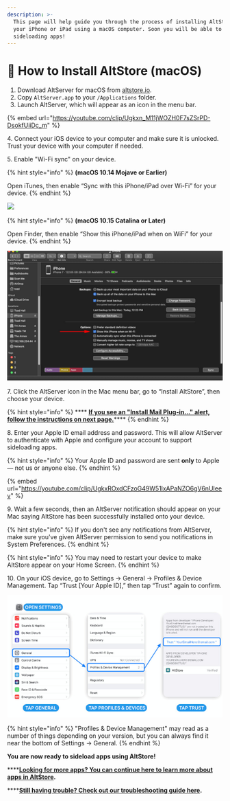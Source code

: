 ```yaml
---
description: >-
  This page will help guide you through the process of installing AltStore onto
  your iPhone or iPad using a macOS computer. Soon you will be able to start
  sideloading apps!
---
```


# 🍎 How to Install AltStore (macOS)

1. Download AltServer for macOS from [altstore.io](https://altstore.io).&#x20;
2. Copy `AltServer.app` to your `/Applications` folder.
3. Launch AltServer, which will appear as an icon in the menu bar.

{% embed url="https://youtube.com/clip/Ugkxn_M11jWOZH0F7sZSrPD-DsokfUiiDc_m" %}

4\. Connect your iOS device to your computer and make sure it is unlocked. Trust your device with your computer if needed.

5\. Enable "Wi-Fi sync" on your device.

{% hint style="info" %}
**(macOS 10.14 Mojave or Earlier)**&#x20;

Open iTunes, then enable “Sync with this iPhone/iPad over Wi-Fi” for your device.
{% endhint %}

![](../../.gitbook/assets/002\_sync-iphone-over-wifi-1999751-0242f5c1b2814ecaac3b49815c365c59.webp)

{% hint style="info" %}
**(macOS 10.15 Catalina or Later)**

Open Finder, then enable “Show this iPhone/iPad when on WiFi” for your device.
{% endhint %}

![](../../.gitbook/assets/878b40c6-6ef3-4f18-858e-7fa266818163.jpeg)

7\. Click the AltServer icon in the Mac menu bar, go to “Install AltStore”, then choose your device.

{% hint style="info" %}
&#x20;**** [**If you see an "Install Mail Plug-in..." alert, follow the instructions on next page.**](enable-mail-plug-in.md)****
{% endhint %}

8\. Enter your Apple ID email address and password. This will allow AltServer to authenticate with Apple and configure your account to support sideloading apps.

{% hint style="info" %}
Your Apple ID and password are sent **only** to Apple — not us or anyone else.
{% endhint %}

{% embed url="https://youtube.com/clip/UgkxROxdCFzoG49W51lxAPaNZO6gV6nUIeev" %}

9\. Wait a few seconds, then an AltServer notification should appear on your Mac saying AltStore has been successfully installed onto your device.

{% hint style="info" %}
If you don't see any notifications from AltServer, make sure you've given AltServer permission to send you notifications in System Preferences.
{% endhint %}

{% hint style="info" %}
You may need to restart your device to make AltStore appear on your Home Screen.
{% endhint %}

10\.  On your iOS device, go to Settings -> General -> Profiles & Device Management. Tap “Trust \[Your Apple ID],” then tap “Trust” again to confirm.

![Image courtesy of @LouisAnslow](<../../.gitbook/assets/1-CwxM2iiAN0kLSWGuRQcCHQ-2 (dragged).jpg>)

{% hint style="info" %}
"Profiles & Device Management" may read as a number of things depending on your version, but you can always find it near the bottom of Settings -> General.
{% endhint %}

**You are now ready to sideload apps using AltStore!**

****[**Looking for more apps? You can continue here to learn more about apps in AltStore**](broken-reference)**.**

****[**Still having trouble? Check out our troubleshooting guide here**](../troubleshooting-guide.md)**.**
